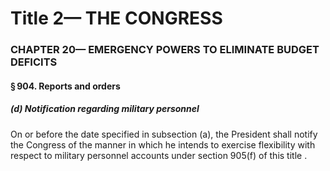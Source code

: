 
# Title 2— THE CONGRESS
### CHAPTER 20— EMERGENCY POWERS TO ELIMINATE BUDGET DEFICITS
#### § 904. Reports and orders
##### (d) Notification regarding military personnel

On or before the date specified in subsection (a), the President shall notify the Congress of the manner in which he intends to exercise flexibility with respect to military personnel accounts under section 905(f) of this title .
